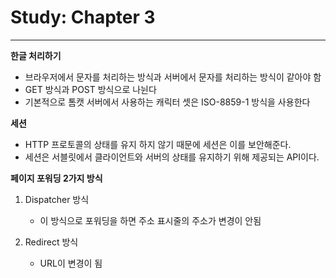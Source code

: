 # Study: Chapter 3
--------------------------------
 
**한글 처리하기**

* 브라우저에서 문자를 처리하는 방식과 서버에서 문자를 처리하는 방식이 같아야 함
* GET 방식과 POST 방식으로 나뉜다
* 기본적으로 톰캣 서버에서 사용하는 캐릭터 셋은 ISO-8859-1 방식을 사용한다

**세션**

* HTTP 프로토콜의 상태를 유지 하지 않기 때문에 세션은 이를 보안해준다. 
* 세션은 서블릿에서 클라이언트와 서버의 상태를 유지하기 위해 제공되는 API이다.

**페이지 포워딩 2가지 방식**

1. Dispatcher 방식
	* 이 방식으로 포워딩을 하면 주소 표시줄의 주소가 변경이 안됨
	 	
2. Redirect 방식
	* URL이 변경이 됨